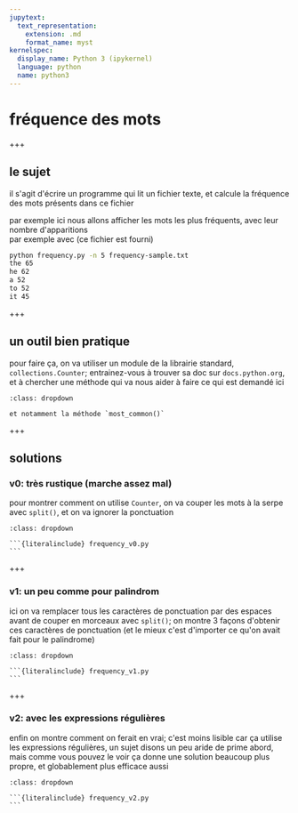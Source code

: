 ```yaml
---
jupytext:
  text_representation:
    extension: .md
    format_name: myst
kernelspec:
  display_name: Python 3 (ipykernel)
  language: python
  name: python3
---
```


# fréquence des mots

+++

## le sujet

il s'agit d'écrire un programme qui lit un fichier texte, et calcule la fréquence
des mots présents dans ce fichier

par exemple ici nous allons afficher les <n> mots les plus fréquents, avec leur nombre d'apparitions  
par exemple avec (ce fichier est fourni)  

```bash
python frequency.py -n 5 frequency-sample.txt
the 65
he 62
a 52
to 52
it 45
```

+++

## un outil bien pratique

pour faire ça, on va utiliser un module de la librairie standard,
`collections.Counter`; entrainez-vous à trouver sa doc sur `docs.python.org`, et à chercher une méthode qui va nous aider à faire ce qui est demandé ici

````{admonition} une méthode en particulier
:class: dropdown

et notamment la méthode `most_common()`
````

+++

## solutions

### v0: très rustique (marche assez mal)

pour montrer comment on utilise `Counter`, on va couper les mots à la serpe avec
`split()`, et on va ignorer la ponctuation

````{admonition} pour voir la v0
:class: dropdown

```{literalinclude} frequency_v0.py
```
````

+++

### v1: un peu comme pour palindrom

ici on va remplacer tous les caractères de ponctuation par des espaces avant de
couper en morceaux avec `split()`; on montre 3 façons d'obtenir ces caractères
de ponctuation (et le mieux c'est d'importer ce qu'on avait fait pour le
palindrome)

````{admonition} la v1
:class: dropdown

```{literalinclude} frequency_v1.py
```
````

+++

### v2: avec les expressions régulières

enfin on montre comment on ferait en vrai; c'est moins lisible car ça utilise
les expressions régulières, un sujet disons un peu aride de prime abord, mais
comme vous pouvez le voir ça donne une solution beaucoup plus propre, et
globablement plus efficace aussi

````{admonition} la v2
:class: dropdown

```{literalinclude} frequency_v2.py
```
````
